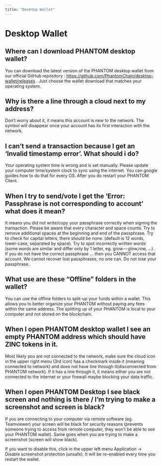```yaml
---
title: "Desktop Wallet"
---
```


# Desktop Wallet

## Where can I download PHANTOM desktop wallet?

You can download the latest version of the PHANTOM desktop wallet from our official GitHub repository : https://github.com/PhantomChain/desktop-wallet/releases .
Just choose the wallet download that matches your operating system.

## Why is there a line through a cloud next to my address?

Don’t worry about it, it means this account is new to the network. The symbol will disappear once your account has its first interaction with the network.

## I can’t send a transaction because I get an ‘Invalid timestamp error’. What should i do?

Your operating system time is wrong and is set manually. Please update your computer time/system clock to sync using the internet. You can google guides how to do that for every OS. After you do restart your PHANTOM Client.

## When I try to send/vote I get the ‘Error: Passphrase is not corresponding to account’ what does it mean?

It means you did not write/copy your passphrase correctly when signing the transaction. Please be aware that every character and space counts. Try to remove additional spaces at the beginning and end of the passphrase. Try to check for capital letters, there should be none. (default is 12 words, lower-case, separated by space). Try to spot incorrectly written words (some words are similar and differ only by 1 letter, eg. grow — glow,row, …) . If you do not have the correct passphrase … then you CANNOT access that account. We cannot recover lost passphrases, no one can. Do not lose your passphrase.

## What use are these “Offline” folders in the wallet?

You can use the offline folders to split-up your funds within a wallet. This allows you to better organize your PHANTOM without paying any fees within the same address. The splitting up of your PHANTOM is local to your computer and not stored on the blockchain.

## When I open PHANTOM desktop wallet I see an empty PHANTOM address which should have ZINC tokens in it.

Most likely you are not connected to the network, make sure the cloud icon in the upper right menu (3rd icon) has a checkmark inside it (meaning connected to network) and does not have line through it(disconnected from PHANTOM network). If it has a line through it, it means either you are not connected to the internet or your firewall maybe blocking your data traffic.

## When I open PHANTOM Desktop I see black screen and nothing is there / I’m trying to make a screenshot and screen is black?

If you are connecting to your computer via remote software (eg. Teamviewer) your screen will be black for security reasons (prevents someone trying to access from remote computer, they won’t be able to see your PHANTOM wallet). Same goes when you are trying to make a screenshot (screen will show black).

If you want to disable this, click in the upper left menu Application -> Disable screenshot protection (unsafe). It will be re-enabled every time you restart the wallet.
